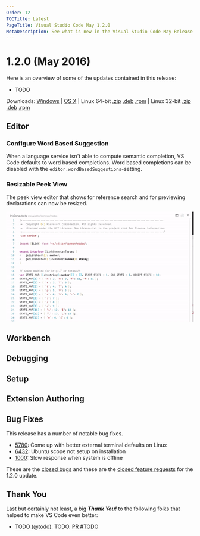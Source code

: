 ```yaml
---
Order: 12
TOCTitle: Latest
PageTitle: Visual Studio Code May 1.2.0
MetaDescription: See what is new in the Visual Studio Code May Release (1.2.0)
---
```


# 1.2.0 (May 2016)

Here is an overview of some of the updates contained in this release:

* TODO

Downloads: [Windows](https://az764295.vo.msecnd.net/stable/c212f0908f3d29933317bbc3233568fbca7944b1/VSCodeSetup-stable.exe) |
[OS X](https://az764295.vo.msecnd.net/stable/c212f0908f3d29933317bbc3233568fbca7944b1/VSCode-darwin-stable.zip) | Linux 64-bit [.zip](https://az764295.vo.msecnd.net/stable/c212f0908f3d29933317bbc3233568fbca7944b1/VSCode-linux-x64-stable.zip) [.deb](https://az764295.vo.msecnd.net/stable/c212f0908f3d29933317bbc3233568fbca7944b1/vscode-amd64.deb) [.rpm](https://az764295.vo.msecnd.net/stable/c212f0908f3d29933317bbc3233568fbca7944b1/vscode-x86_64.rpm) | Linux 32-bit [.zip](https://az764295.vo.msecnd.net/stable/c212f0908f3d29933317bbc3233568fbca7944b1/VSCode-linux-ia32-stable.zip) [.deb](https://az764295.vo.msecnd.net/stable/c212f0908f3d29933317bbc3233568fbca7944b1/vscode-i386.deb) [.rpm](https://az764295.vo.msecnd.net/stable/c212f0908f3d29933317bbc3233568fbca7944b1/vscode-i386.rpm)

## Editor

### Configure Word Based Suggestion

When a language service isn't able to compute semantic completion, VS Code defaults to word based completions. Word based completions can be disabled with the `editor.wordBasedSuggestions`-setting.

### Resizable Peek View

The peek view editor that shows for reference search and for previewing declarations can now be resized.

![Peek](images/May/peek.gif)


## Workbench

## Debugging

## Setup

## Extension Authoring

## Bug Fixes

This release has a number of notable bug fixes.

* [5780](https://github.com/Microsoft/vscode/issues/5780): Come up with better external terminal defaults on Linux
* [6432](https://github.com/Microsoft/vscode/issues/6432): Ubuntu scope not setup on installation
* [1000](https://github.com/Microsoft/vscode/issues/1000): Slow response when system is offline

These are the [closed bugs](https://github.com/Microsoft/vscode/issues?q=is%3Aissue+label%3Abug+milestone%3A%22May+2016%22+is%3Aclosed) and these are the [closed feature requests](https://github.com/Microsoft/vscode/issues?q=is%3Aissue+milestone%3A%22May+2016%22+is%3Aclosed+label%3Afeature-request) for the 1.2.0 update.

## Thank You

Last but certainly not least, a big *__Thank You!__* to the following folks that helped to make VS Code even better:

* [TODO (@todo)](https://github.com/todo): TODO. [PR #TODO](https://github.com/Microsoft/vscode/pull/todo)
